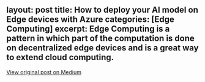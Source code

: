 layout: post
title: How to deploy your AI model on Edge devices with Azure
categories: [Edge Computing]
excerpt: Edge Computing is a pattern in which part of the computation is done on decentralized edge devices and is a great way to extend cloud computing.
---


[View original post on Medium](https://towardsdatascience.com/how-to-deploy-your-ai-model-on-edge-devices-8c38a9519c58)
